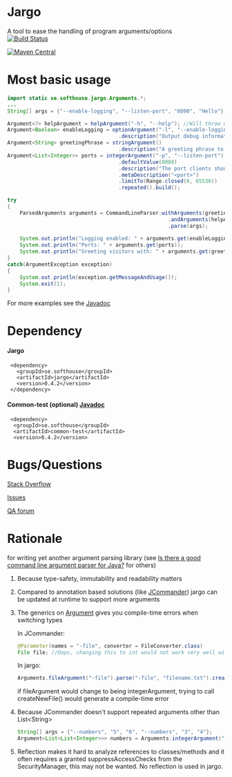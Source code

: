 # Jargo
A tool to ease the handling of program arguments/options  
[![Build Status](https://travis-ci.org/jontejj/jargo.png)](https://travis-ci.org/jontejj/jargo)

[![Maven Central](https://maven-badges.herokuapp.com/maven-central/se.softhouse/jargo/badge.svg?style=plastic)](https://maven-badges.herokuapp.com/maven-central/se.softhouse/jargo)

# Most basic usage
```java
import static se.softhouse.jargo.Arguments.*;
...
String[] args = {"--enable-logging", "--listen-port", "8090", "Hello"};

Argument<?> helpArgument = helpArgument("-h", "--help"); //Will throw when -h is encountered
Argument<Boolean> enableLogging = optionArgument("-l", "--enable-logging")
									.description("Output debug information to standard out").build();
Argument<String> greetingPhrase = stringArgument()
									.description("A greeting phrase to greet new connections with").build();
Argument<List<Integer>> ports = integerArgument("-p", "--listen-port")
									.defaultValue(8080)
									.description("The port clients should connect to.")
									.metaDescription("<port>")
									.limitTo(Range.closed(0, 65536))
									.repeated().build();

try
{
	ParsedArguments arguments = CommandLineParser.withArguments(greetingPhrase, enableLogging, ports)
													.andArguments(helpArgument)
													.parse(args);
													
	System.out.println("Logging enabled: " + arguments.get(enableLogging));
	System.out.println("Ports: " + arguments.get(ports));
	System.out.println("Greeting visitors with: " + arguments.get(greetingPhrase));
}
catch(ArgumentException exception)
{
	System.out.println(exception.getMessageAndUsage());
	System.exit(1);
}
```
For more examples see the [Javadoc](http://jontejj.github.io/jargo/javadoc/jargo/)

# Dependency
#### Jargo
     <dependency>
       <groupId>se.softhouse</groupId>
       <artifactId>jargo</artifactId>
       <version>0.4.2</version>
     </dependency>
  
#### Common-test (optional) [Javadoc](http://jontejj.github.io/jargo/javadoc/common-test/)
     <dependency>
      <groupId>se.softhouse</groupId>
      <artifactId>common-test</artifactId>
      <version>0.4.2</version>
  </dependency>

# Bugs/Questions
[Stack Overflow](https://stackoverflow.com/tags/jargo)

[Issues](https://github.com/jontejj/jargo/issues)  

[QA forum](https://groups.google.com/forum/?fromgroups=&hl=en#!forum/jargo)

# Rationale
 for writing yet another argument parsing library (see [Is there a good command line argument parser for Java?](http://stackoverflow.com/a/7829772) for others)

1. Because type-safety, immutability and readability matters

2. Compared to annotation based solutions (like [JCommander](http://www.jcommander.org)) jargo can be updated at runtime to support more arguments

3. The generics on [Argument](http://softhouse.github.com/jargo/javadoc/jargo/se/softhouse/jargo/Argument.html) gives you compile-time errors when switching types

    In JCommander:  
    ```java
    @Parameter(names = "-file", converter = FileConverter.class)  
    File file; //Oops, changing this to int would not work very well with FileConverter
    ```

    In jargo:  
    ```java
    Arguments.fileArgument("-file").parse("-file", "filename.txt").createNewFile();
    ```

    if fileArgument would change to being integerArgument, trying to call createNewFile() would generate a compile-time error

4. Because JCommander doesn't support repeated arguments other than List&lt;String&gt;
    ```java
    String[] args = {"--numbers", "5", "6", "--numbers", "3", "4"};  
    Argument<List<List<Integer>>> numbers = Arguments.integerArgument("--numbers").arity(2).repeated().build();
    ```

5. Reflection makes it hard to analyze references to classes/methods and it
    often requires a granted suppressAccessChecks from the SecurityManager, this may not be wanted. No reflection is used in jargo.
